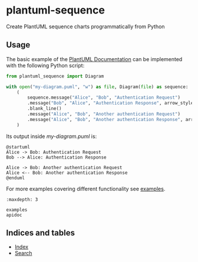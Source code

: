 
# plantuml-sequence

Create PlantUML sequence charts programmatically from Python

## Usage

The basic example of the [PlantUML Documentation](https://plantuml.com/sequence-diagram) can be implemented with the
following Python script:

``` python
from plantuml_sequence import Diagram

with open("my-diagram.puml", "w") as file, Diagram(file) as sequence:
    (
        sequence.message("Alice", "Bob", "Authentication Request")
        .message("Bob", "Alice", "Authentication Response", arrow_style="-->")
        .blank_line()
        .message("Alice", "Bob", "Another authentication Request")
        .message("Alice", "Bob", "Another authentication Response", arrow_style="<--")
    )

```

Its output inside *my-diagram.puml* is:

``` text
@startuml
Alice -> Bob: Authentication Request
Bob --> Alice: Authentication Response

Alice -> Bob: Another authentication Request
Alice <-- Bob: Another authentication Response
@enduml
```

For more examples covering different functionality see [examples](#examples).

```{toctree}
:maxdepth: 3

examples
apidoc
```

## Indices and tables

* [Index](genindex)
* [Search](search)
